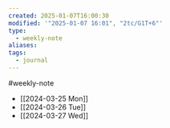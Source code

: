 ```yaml
---
created: 2025-01-07T16:00:30
modified: '"2025-01-07 16:01", "2tc/G1T+6"'
type:
  - weekly-note
aliases: 
tags:
  - journal
---
```

#weekly-note 

- [[2024-03-25 Mon]]
- [[2024-03-26 Tue]]
- [[2024-03-27 Wed]]
